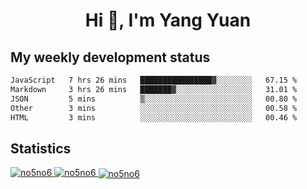 <h1 align="center">Hi 👋, I'm Yang Yuan</h1>


## My weekly development status
<!--START_SECTION:waka-->

```txt
JavaScript   7 hrs 26 mins   ████████████████▓░░░░░░░░   67.15 %
Markdown     3 hrs 26 mins   ███████▓░░░░░░░░░░░░░░░░░   31.01 %
JSON         5 mins          ▒░░░░░░░░░░░░░░░░░░░░░░░░   00.80 %
Other        3 mins          ░░░░░░░░░░░░░░░░░░░░░░░░░   00.58 %
HTML         3 mins          ░░░░░░░░░░░░░░░░░░░░░░░░░   00.46 %
```

<!--END_SECTION:waka-->

## Statistics
<a href="https://github.com/anuraghazra/github-readme-stats">
  <img src="https://github-readme-stats.vercel.app/api/top-langs/?username=no5no6&theme=dracula" alt="no5no6">
</a>
<a href="https://github.com/anuraghazra/github-readme-stats">
  <img src="https://github-readme-stats.vercel.app/api?username=no5no6&show_icons=true&theme=dracula&line_height=40" alt="no5no6">
</a>
<a href="https://github.com/anuraghazra/github-readme-stats">
  <img align="center" src="https://github-readme-streak-stats.herokuapp.com/?user=no5no6&theme=dracula" alt="no5no6" />
</a>